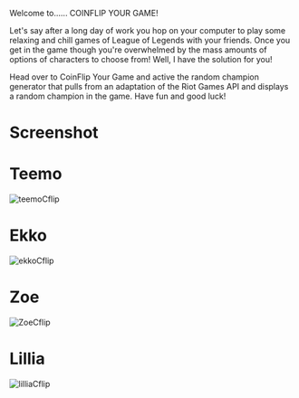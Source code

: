 Welcome to...... COINFLIP YOUR GAME!

Let's say after a long day of work you hop on your computer to play some relaxing and chill games of League of Legends with your friends. Once you get in the game though you're overwhelmed by the mass amounts of options of characters to choose from! Well, I have the solution for you!

Head over to CoinFlip Your Game and active the random champion generator that pulls from an adaptation of the Riot Games API and displays a random champion in the game. Have fun and good luck!



# Screenshot
<h1> Teemo </h1>

![teemoCflip](https://user-images.githubusercontent.com/99916869/181634385-8d547eee-f93c-47f5-9146-c49378da6913.png)

<h1> Ekko </h1>

![ekkoCflip](https://user-images.githubusercontent.com/99916869/181634057-5b726a10-5aa8-4f02-890e-920bfadfa975.png)

<h1> Zoe </h1>

![ZoeCflip](https://user-images.githubusercontent.com/99916869/181634087-c2896630-2fff-4c9b-b091-34418ccf742c.png)

<h1> Lillia </h1>

![lilliaCflip](https://user-images.githubusercontent.com/99916869/181634097-d1f6cbf5-63cc-4e72-8d56-0f276b26fbd8.png)


